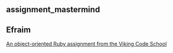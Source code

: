## assignment_mastermind

## Efraim

[An object-oriented Ruby assignment from the Viking Code School](http://www.vikingcodeschool.com)
